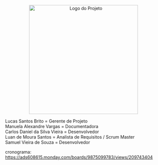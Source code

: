 <p align="center">
  <img src="LogoMarca%20-%20Git.jpg" alt="Logo do Projeto" width="350">
</p>


Lucas Santos Brito = Gerente de Projeto <br>
Manuela Alexandre Vargas = Documentadora <br>
Carlos Daniel da Silva Vieira = Desenvolvedor <br>
Luan de Moura Santos = Analista de Requisitos / Scrum Master <br>
Samuel Vieira de Souza = Desenvolvedor

cronograma:
https://ads608615.monday.com/boards/9875099783/views/209743404
